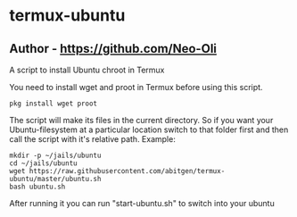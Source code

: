 # termux-ubuntu
## Author - https://github.com/Neo-Oli

A script to install Ubuntu chroot in Termux

You need to install wget and proot in Termux before using this script.

```
pkg install wget proot
```

The script will make its files in the current directory. So if you want your Ubuntu-filesystem at a particular location switch to that folder first and then call the script with it's relative path. Example:
```
mkdir -p ~/jails/ubuntu
cd ~/jails/ubuntu
wget https://raw.githubusercontent.com/abitgen/termux-ubuntu/master/ubuntu.sh
bash ubuntu.sh
```

After running it you can run "start-ubuntu.sh" to switch into your ubuntu

